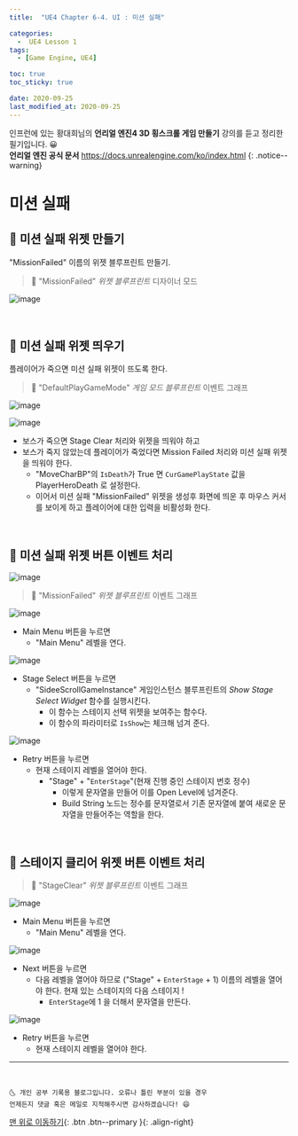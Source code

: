 ```yaml
---
title:  "UE4 Chapter 6-4. UI : 미션 실패" 

categories:
  -  UE4 Lesson 1 
tags:
  - [Game Engine, UE4]

toc: true
toc_sticky: true

date: 2020-09-25
last_modified_at: 2020-09-25
---
```

인프런에 있는 황대희님의 **언리얼 엔진4 3D 횡스크롤 게임 만들기** 강의를 듣고 정리한 필기입니다. 😀  
**언리얼 엔진 공식 문서** <https://docs.unrealengine.com/ko/index.html>
{: .notice--warning}

# 미션 실패


## 🔔 미션 실패 위젯 만들기

"MissionFailed" 이름의 위젯 블루프린트 만들기.

> 🚩 "MissionFailed" *위젯 블루프린트* 디자이너 모드

![image](https://user-images.githubusercontent.com/42318591/94219536-07059a00-ff22-11ea-9943-e74554b0cfa2.png)

<br>

## 🔔 미션 실패 위젯 띄우기

플레이어가 죽으면 미션 실패 위젯이 뜨도록 한다.

> 🚩 "DefaultPlayGameMode" *게임 모드 블루프린트* 이벤트 그래프

![image](https://user-images.githubusercontent.com/42318591/94220820-c8251380-ff24-11ea-8a46-2dcf8a9017b4.png)

![image](https://user-images.githubusercontent.com/42318591/94220845-d7a45c80-ff24-11ea-9a1b-adfbe358ef26.png)

- 보스가 죽으면 Stage Clear 처리와 위젯을 띄워야 하고
- 보스가 죽지 않았는데 플레이어가 죽었다면 Mission Failed 처리와 미션 실패 위젯을 띄워야 한다.
  - "MoveCharBP"의 `IsDeath`가 True 면 `CurGamePlayState` 값을 PlayerHeroDeath 로 설정한다.
  - 이어서 미션 실패  "MissionFailed" 위젯을 생성후 화면에 띄운 후 마우스 커서를 보이게 하고 플레이어에 대한 입력을 비활성화 한다.

<br>

## 🔔 미션 실패 위젯 버튼 이벤트 처리

![image](https://user-images.githubusercontent.com/42318591/94321724-67044b00-ffcb-11ea-89e6-ac6351afc75e.png)

> 🚩 "MissionFailed" *위젯 블루프린트* 이벤트 그래프

![image](https://user-images.githubusercontent.com/42318591/94321965-16412200-ffcc-11ea-9f1a-193a1e40c678.png)

- Main Menu 버튼을 누르면
  - "Main Menu" 레벨을 연다.

![image](https://user-images.githubusercontent.com/42318591/94322790-6325f800-ffce-11ea-9bee-34bb728a8f7c.png)

- Stage Select 버튼을 누르면
  - "SideeScrollGameInstance" 게임인스턴스 블루프린트의 *Show Stage Select Widget* 함수를 실행시킨다.
    - 이 함수는 스테이지 선택 위젯을 보여주는 함수다.
    - 이 함수의 파라미터로 `IsShow`는 체크해 넘겨 준다. 

![image](https://user-images.githubusercontent.com/42318591/94322797-7042e700-ffce-11ea-8bdd-73cd2e7f617b.png)

- Retry 버튼을 누르면
  - 현재 스테이지 레벨을 열어야 한다.
    - "Stage" + "`EnterStage`"(현재 진행 중인 스테이지 번호 정수)
      - 이렇게 문자열을 만들어 이를 Open Level에 넘겨준다.
      - Build String 노드는 정수를 문자열로서 기존 문자열에 붙여 새로운 문자열을 만들어주는 역할을 한다.

<br>

## 🔔 스테이지 클리어 위젯 버튼 이벤트 처리

> 🚩 "StageClear" *위젯 블루프린트* 이벤트 그래프

![image](https://user-images.githubusercontent.com/42318591/94322845-a4b6a300-ffce-11ea-87f8-c6dc7a1bd2e1.png)

- Main Menu 버튼을 누르면
  - "Main Menu" 레벨을 연다.

![image](https://user-images.githubusercontent.com/42318591/94322839-9bc5d180-ffce-11ea-8749-e8c79cfaaca5.png)

- Next 버튼을 누르면
  - 다음 레벨을 열어야 하므로 ("Stage" + `EnterStage` + 1) 이름의 레벨을 열어야 한다. 현재 있는 스테이지의 다음 스테이지 !
    - `EnterStage`에 1 을 더해서 문자열을 만든다.

![image](https://user-images.githubusercontent.com/42318591/94322877-c0ba4480-ffce-11ea-8ffe-a596b5f77d78.png)

- Retry 버튼을 누르면
  - 현재 스테이지 레벨을 열어야 한다.


***
<br>

    🌜 개인 공부 기록용 블로그입니다. 오류나 틀린 부분이 있을 경우 
    언제든지 댓글 혹은 메일로 지적해주시면 감사하겠습니다! 😄

[맨 위로 이동하기](#){: .btn .btn--primary }{: .align-right}